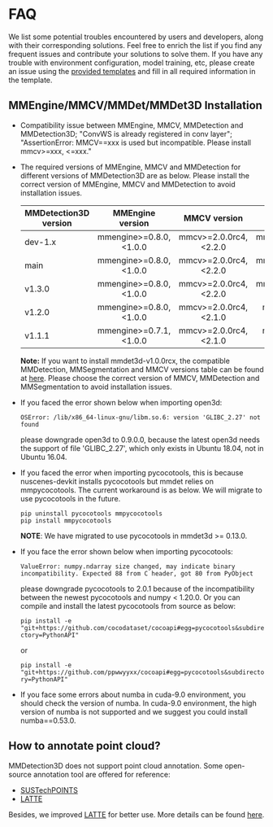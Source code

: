 # FAQ

We list some potential troubles encountered by users and developers, along with their corresponding solutions. Feel free to enrich the list if you find any frequent issues and contribute your solutions to solve them. If you have any trouble with environment configuration, model training, etc, please create an issue using the [provided templates](https://github.com/open-mmlab/mmdetection3d/blob/master/.github/ISSUE_TEMPLATE/error-report.md) and fill in all required information in the template.

## MMEngine/MMCV/MMDet/MMDet3D Installation

- Compatibility issue between MMEngine, MMCV, MMDetection and MMDetection3D; "ConvWS is already registered in conv layer"; "AssertionError: MMCV==xxx is used but incompatible. Please install mmcv>=xxx, \<=xxx."

- The required versions of MMEngine, MMCV and MMDetection for different versions of MMDetection3D are as below. Please install the correct version of MMEngine, MMCV and MMDetection to avoid installation issues.

  | MMDetection3D version |     MMEngine version     |      MMCV version       |   MMDetection version    |
  | --------------------- | :----------------------: | :---------------------: | :----------------------: |
  | dev-1.x               | mmengine>=0.8.0, \<1.0.0 | mmcv>=2.0.0rc4, \<2.2.0 | mmdet>=3.0.0rc5, \<3.3.0 |
  | main                  | mmengine>=0.8.0, \<1.0.0 | mmcv>=2.0.0rc4, \<2.2.0 | mmdet>=3.0.0rc5, \<3.3.0 |
  | v1.3.0                | mmengine>=0.8.0, \<1.0.0 | mmcv>=2.0.0rc4, \<2.2.0 | mmdet>=3.0.0rc5, \<3.3.0 |
  | v1.2.0                | mmengine>=0.8.0, \<1.0.0 | mmcv>=2.0.0rc4, \<2.1.0 |  mmdet>=3.0.0, \<3.2.0   |
  | v1.1.1                | mmengine>=0.7.1, \<1.0.0 | mmcv>=2.0.0rc4, \<2.1.0 |  mmdet>=3.0.0, \<3.1.0   |

  **Note:** If you want to install mmdet3d-v1.0.0rcx, the compatible MMDetection, MMSegmentation and MMCV versions table can be found at [here](https://mmdetection3d.readthedocs.io/en/latest/faq.html#mmcv-mmdet-mmdet3d-installation). Please choose the correct version of MMCV, MMDetection and MMSegmentation to avoid installation issues.

- If you faced the error shown below when importing open3d:

  `OSError: /lib/x86_64-linux-gnu/libm.so.6: version 'GLIBC_2.27' not found`

  please downgrade open3d to 0.9.0.0, because the latest open3d needs the support of file 'GLIBC_2.27', which only exists in Ubuntu 18.04, not in Ubuntu 16.04.

- If you faced the error when importing pycocotools, this is because nuscenes-devkit installs pycocotools but mmdet relies on mmpycocotools. The current workaround is as below. We will migrate to use pycocotools in the future.

  ```shell
  pip uninstall pycocotools mmpycocotools
  pip install mmpycocotools
  ```

  **NOTE**: We have migrated to use pycocotools in mmdet3d >= 0.13.0.

- If you face the error shown below when importing pycocotools:

  `ValueError: numpy.ndarray size changed, may indicate binary incompatibility. Expected 88 from C header, got 80 from PyObject`

  please downgrade pycocotools to 2.0.1 because of the incompatibility between the newest pycocotools and numpy \< 1.20.0. Or you can compile and install the latest pycocotools from source as below:

  `pip install -e "git+https://github.com/cocodataset/cocoapi#egg=pycocotools&subdirectory=PythonAPI"`

  or

  `pip install -e "git+https://github.com/ppwwyyxx/cocoapi#egg=pycocotools&subdirectory=PythonAPI"`

- If you face some errors about numba in cuda-9.0 environment, you should check the version of numba. In cuda-9.0 environment, the high version of numba is not supported and we suggest you could install numba==0.53.0.

## How to annotate point cloud?

MMDetection3D does not support point cloud annotation. Some open-source annotation tool are offered for reference:

- [SUSTechPOINTS](https://github.com/naurril/SUSTechPOINTS)
- [LATTE](https://github.com/bernwang/latte)

Besides, we improved [LATTE](https://github.com/bernwang/latte) for better use. More details can be found [here](https://arxiv.org/abs/2011.10174).
